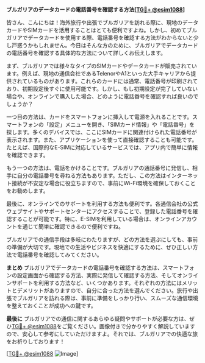 **ブルガリアのデータカードの電話番号を確認する方法[[TG💪+ @esim1088](https://t.me/s/esim1088)]**

皆さん、こんにちは！海外旅行や出張でブルガリアを訪れる際に、現地のデータカードやSIMカードを活用することはとても便利ですよね。しかし、初めてブルガリアでデータカードを使用する際、電話番号を確認する方法がわからないと少し戸惑うかもしれません。今日はそんな方のために、ブルガリアでデータカードの電話番号を確認する具体的な方法について詳しくお伝えします。

まず、ブルガリアでは様々なタイプのSIMカードやデータカードが販売されています。例えば、現地の通信会社であるTelenorやA1といった大手キャリアから提供されているものがあります。これらのカードには通常、電話番号が印刷されており、初期設定後すぐに使用可能です。しかし、もし初期設定が完了していない場合や、オンラインで購入した場合、どのように電話番号を確認すれば良いのでしょうか？

一つ目の方法は、カードをスマートフォンに挿入して電源を入れることです。スマートフォンの「設定」メニューを開き、「SIMカード情報」や「電話番号」を探します。多くのデバイスでは、ここにSIMカードに関連付けられた電話番号が表示されます。また、アプリケーションを使って直接確認することも可能です。たとえば、国際的なE-SIMに対応しているサービスでは、アプリ内で簡単に情報を確認できます。

もう一つの方法は、電話をかけることです。ブルガリアの通話番号に発信し、相手に自分の電話番号を尋ねる方法もあります。ただし、この方法はインターネット接続が不安定な場合に役立ちますので、事前にWi-Fi環境を確保しておくことをお勧めします。

最後に、オンラインでのサポートを利用する方法も便利です。各通信会社の公式ウェブサイトやサポートセンターにアクセスすることで、登録した電話番号を確認することが可能です。特に、E-SIMを利用している場合は、オンラインアカウントを通じて簡単に確認できるので便利ですね。

ブルガリアでの通信手段は多岐にわたりますが、どの方法を選ぶにしても、事前の準備が大切です。現地での生活やビジネスを快適にするために、ぜひ正しい方法で電話番号を確認してみてください。

**まとめ**
ブルガリアでデータカードの電話番号を確認する方法は、スマートフォンの設定画面から確認する方法、実際に発信して確認する方法、そしてオンラインサポートを利用する方法など、いくつかあります。それぞれの方法にはメリットとデメリットがありますので、自分に合った方法を選んでください。旅行や出張でブルガリアを訪れる際は、事前に準備をしっかり行い、スムーズな通信環境を整えておくことが成功への鍵です。

**最後に**
ブルガリアでの通信に関するあらゆる疑問やサポートが必要な方は、ぜひ[TG💪+ @esim1088](https://t.me/s/esim1088)をご覧ください。画像付きで分かりやすく解説していますので、安心して参考にしていただけますよ。それでは、ブルガリアでの快適な旅をお祈りしております！

[[TG💪+ @esim1088](https://t.me/s/esim1088) ![Image](https://i.postimg.cc/Y0z9fWf4/image.png)]